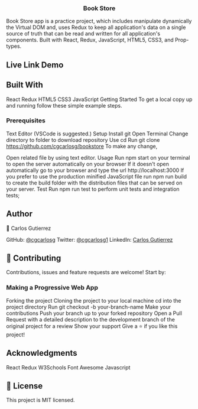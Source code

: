 <h3 align="center">Book Store</h3>

Book Store app is a practice project, which includes manipulate dynamically the Virtual DOM and, uses Redux to keep all application's data on a single source of truth that can be read and written for all application's components. Built with React, Redux, JavaScript, HTML5, CSS3, and Prop-types.

## Live Link Demo


## Built With
React
Redux
HTML5
CSS3
JavaScript
Getting Started
To get a local copy up and running follow these simple example steps.

### Prerequisites
Text Editor (VSCode is suggested.)
Setup
Install git
Open Terminal
Change directory to folder to download repository
Use cd <file-path>
Run git clone https://github.com/cgcarlosg/bookstore
To make any change,

Open related file by using text editor.
Usage
Run npm start on your terminal to open the server automatically on your browser
If it doesn't open automatically go to your browser and type the url http://localhost:3000
If you prefer to use the production minified JavaScript file run npm run build to create the build folder with the distribution files that can be served on your server.
Test
Run npm run test to perform unit tests and integration tests;

## Author
👤 Carlos Gutierrez

GitHub: [@cgcarlosg](https://github.com/cgcarlosg)
Twitter: [@cgcarlosg1](https://twitter.com/cgcarlosg)
LinkedIn: [Carlos Gutierrez](https://linkedin.com/in/carlosalbeniogutierrez) 

## 🤝 Contributing
Contributions, issues and feature requests are welcome! Start by:

### Making a Progressive Web App
Forking the project
Cloning the project to your local machine
cd into the project directory
Run git checkout -b your-branch-name
Make your contributions
Push your branch up to your forked repository
Open a Pull Request with a detailed description to the development branch of the original project for a review
Show your support
Give a ⭐️ if you like this project!

## Acknowledgments
React
Redux
W3Schools
Font Awesome
Javascript

## 📝 License
This project is MIT licensed.